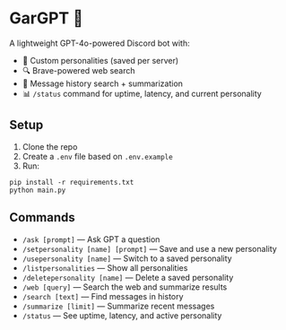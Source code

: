 # GarGPT 🤖

A lightweight GPT-4o-powered Discord bot with:

- 🧠 Custom personalities (saved per server)
- 🔍 Brave-powered web search
- 🔎 Message history search + summarization
- 📊 `/status` command for uptime, latency, and current personality

## Setup

1. Clone the repo
2. Create a `.env` file based on `.env.example`
3. Run:

```
pip install -r requirements.txt
python main.py
```

## Commands

- `/ask [prompt]` — Ask GPT a question
- `/setpersonality [name] [prompt]` — Save and use a new personality
- `/usepersonality [name]` — Switch to a saved personality
- `/listpersonalities` — Show all personalities
- `/deletepersonality [name]` — Delete a saved personality
- `/web [query]` — Search the web and summarize results
- `/search [text]` — Find messages in history
- `/summarize [limit]` — Summarize recent messages
- `/status` — See uptime, latency, and active personality
